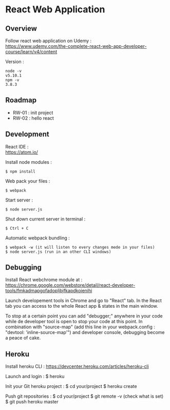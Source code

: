 # React Web Application

## Overview

Follow react web application on Udemy :  
https://www.udemy.com/the-complete-react-web-app-developer-course/learn/v4/content

Version :  

    node -v
    v5.10.1
    npm -v
    3.8.3

## Roadmap

- RW-01 : init project
- RW-02 : hello react

## Development

React IDE :  
https://atom.io/  

Install node modules :  

    $ npm install  

Web pack your files :

    $ webpack

Start server :  

    $ node server.js  

Shut down current server in terminal :

    $ Ctrl + C

Automatic webpack bundling :

    $ webpack -w (it will listen to every changes mede in your files)
    $ node server.js (run in an other CLI windows)


## Debugging

Install React webchrome module at : 
https://chrome.google.com/webstore/detail/react-developer-tools/fmkadmapgofadopljbjfkapdkoienihi

Launch developement tools in Chrome and go to "React" tab.
In the React tab you can access to the whole React app & states in the main window.

To stop at a certain point you can add "debugger;" anywhere in your code while de developer tool is open to stop your code at this point.
In combination with "source-map" (add this line in your webpack.config : "devtool: 'inline-source-map'") and developer console, debugging become a peace of cake.


## Heroku

Install heroku CLI :
https://devcenter.heroku.com/articles/heroku-cli

Launch and login :
$ heroku

Init your Git heroku project : 
$ cd your/project
$ heroku create

Push git repositories :
$ cd your/project
$ git remote -v (check what is set)
$ git push heroku master